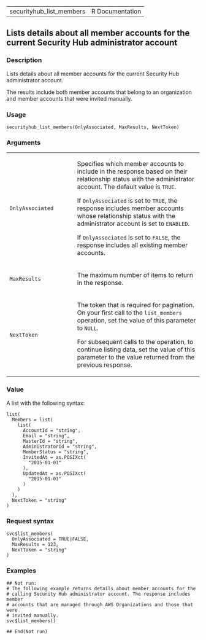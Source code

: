 <table style="width: 100%;">
<tbody>
<tr class="odd">
<td>securityhub_list_members</td>
<td style="text-align: right;">R Documentation</td>
</tr>
</tbody>
</table>

## Lists details about all member accounts for the current Security Hub administrator account

### Description

Lists details about all member accounts for the current Security Hub
administrator account.

The results include both member accounts that belong to an organization
and member accounts that were invited manually.

### Usage

    securityhub_list_members(OnlyAssociated, MaxResults, NextToken)

### Arguments

<table>
<colgroup>
<col style="width: 35%" />
<col style="width: 65%" />
</colgroup>
<tbody>
<tr class="odd">
<td><code
id="securityhub_list_members_:_OnlyAssociated">OnlyAssociated</code></td>
<td><p>Specifies which member accounts to include in the response based
on their relationship status with the administrator account. The default
value is <code>TRUE</code>.</p>
<p>If <code>OnlyAssociated</code> is set to <code>TRUE</code>, the
response includes member accounts whose relationship status with the
administrator account is set to <code>ENABLED</code>.</p>
<p>If <code>OnlyAssociated</code> is set to <code>FALSE</code>, the
response includes all existing member accounts.</p></td>
</tr>
<tr class="even">
<td><code
id="securityhub_list_members_:_MaxResults">MaxResults</code></td>
<td><p>The maximum number of items to return in the response.</p></td>
</tr>
<tr class="odd">
<td><code
id="securityhub_list_members_:_NextToken">NextToken</code></td>
<td><p>The token that is required for pagination. On your first call to
the <code>list_members</code> operation, set the value of this parameter
to <code>NULL</code>.</p>
<p>For subsequent calls to the operation, to continue listing data, set
the value of this parameter to the value returned from the previous
response.</p></td>
</tr>
</tbody>
</table>

### Value

A list with the following syntax:

    list(
      Members = list(
        list(
          AccountId = "string",
          Email = "string",
          MasterId = "string",
          AdministratorId = "string",
          MemberStatus = "string",
          InvitedAt = as.POSIXct(
            "2015-01-01"
          ),
          UpdatedAt = as.POSIXct(
            "2015-01-01"
          )
        )
      ),
      NextToken = "string"
    )

### Request syntax

    svc$list_members(
      OnlyAssociated = TRUE|FALSE,
      MaxResults = 123,
      NextToken = "string"
    )

### Examples

    ## Not run: 
    # The following example returns details about member accounts for the
    # calling Security Hub administrator account. The response includes member
    # accounts that are managed through AWS Organizations and those that were
    # invited manually.
    svc$list_members()

    ## End(Not run)
